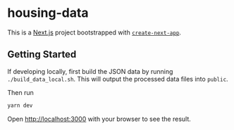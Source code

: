 # housing-data

This is a [Next.js](https://nextjs.org/) project bootstrapped with [`create-next-app`](https://github.com/vercel/next.js/tree/canary/packages/create-next-app).

## Getting Started

If developing locally, first build the JSON data by running `./build_data_local.sh`. This will output the processed data files into `public`.

Then run

```bash
yarn dev
```

Open [http://localhost:3000](http://localhost:3000) with your browser to see the result.
